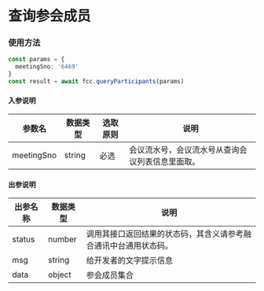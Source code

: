 # 查询参会成员
<!-- ### 发起视频点呼示例

:::preview
demo-preview=../../../components/interface/video/dialVideo.vue
::: -->

### 使用方法
```typescript
const params = {
  meetingSno: '6469'
}
const result = await fcc.queryParticipants(params)
```
<!-- **入参说明** -->
#### 入参说明

| **参数名** | **数据类型** | **选取原则** |**说明** |
| ---------- | ------------ | ------------ | ------------------ |
| meetingSno      | string       | 必选         | 会议流水号，会议流水号从查询会议列表信息里面取。&nbsp;&nbsp; |

#### 出参说明

| **出参名称** | **数据类型** | **说明**                         |
| -------- | -------- | ------------------------------ |
| status   | number   | 调用其接口返回结果的状态码，其含义请参考融合通讯中台通用状态码。&nbsp; |
| msg      | string   | 给开发者的文字提示信息                    |
| data     | object   | 参会成员集合                    |

<!-- 代码 -->

<!-- ::: code-group

```sh [pnpm]
#查询pnpm版本
pnpm -v
```

```sh [yarn]
#查询yarn版本
yarn -v
```

::: -->
